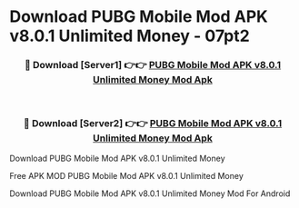 # Download PUBG Mobile Mod APK v8.0.1 Unlimited Money - 07pt2



<div align="center">
<h3>🔴 Download [Server1] 👉👉 <a href="https://momento.my/?title=PUBG_Mobile_Mod_APK_v8.0.1_Unlimited_Money">PUBG Mobile Mod APK v8.0.1 Unlimited Money Mod Apk</a></h3><br>

<h3>🔴 Download [Server2] 👉👉 <a href="https://momento.my/?title=PUBG_Mobile_Mod_APK_v8.0.1_Unlimited_Money">PUBG Mobile Mod APK v8.0.1 Unlimited Money Mod Apk</a></h3>
</div>



Download PUBG Mobile Mod APK v8.0.1 Unlimited Money 

Free APK MOD PUBG Mobile Mod APK v8.0.1 Unlimited Money 

Download PUBG Mobile Mod APK v8.0.1 Unlimited Money Mod For Android
